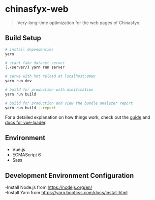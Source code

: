 # chinasfyx-web

> Very-long-time optimization for the web pages of Chinasfyx.

## Build Setup

``` bash
# install dependencies
yarn

# start fake dataset server
(./server/) yarn run server

# serve with hot reload at localhost:8080
yarn run dev

# build for production with minification
yarn run build

# build for production and view the bundle analyzer report
yarn run build --report
```

For a detailed explanation on how things work, check out the [guide](http://vuejs-templates.github.io/webpack/) and [docs for vue-loader](http://vuejs.github.io/vue-loader).

## Environment
+ Vue.js
+ ECMAScript 6
+ Sass

## Development Environment Configuration
-Install Node.js from https://nodejs.org/en/   
-Install Yarn from https://yarn.bootcss.com/docs/install.html   
